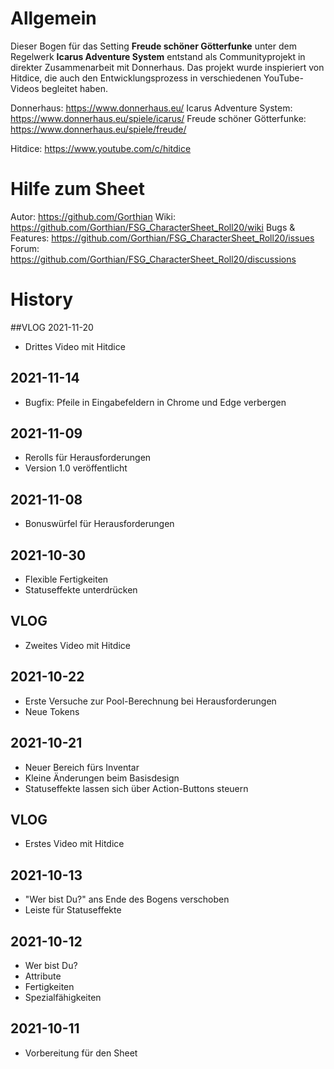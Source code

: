 # Allgemein

Dieser Bogen für das Setting **Freude schöner Götterfunke** unter dem Regelwerk **Icarus Adventure System** entstand als Communityprojekt in direkter Zusammenarbeit mit Donnerhaus.
Das projekt wurde inspieriert von Hitdice, die auch den Entwicklungsprozess in verschiedenen YouTube-Videos begleitet haben.

Donnerhaus: https://www.donnerhaus.eu/
Icarus Adventure System: https://www.donnerhaus.eu/spiele/icarus/
Freude schöner Götterfunke: https://www.donnerhaus.eu/spiele/freude/

Hitdice: https://www.youtube.com/c/hitdice


# Hilfe zum Sheet

Autor: https://github.com/Gorthian
Wiki: https://github.com/Gorthian/FSG_CharacterSheet_Roll20/wiki
Bugs & Features: https://github.com/Gorthian/FSG_CharacterSheet_Roll20/issues
Forum: https://github.com/Gorthian/FSG_CharacterSheet_Roll20/discussions

# History

##VLOG 2021-11-20
- Drittes Video mit Hitdice

## 2021-11-14
- Bugfix: Pfeile in Eingabefeldern in Chrome und Edge verbergen

## 2021-11-09
- Rerolls für Herausforderungen
- Version 1.0 veröffentlicht

## 2021-11-08
- Bonuswürfel für Herausforderungen

## 2021-10-30
- Flexible Fertigkeiten
- Statuseffekte unterdrücken

## VLOG
- Zweites Video mit Hitdice

## 2021-10-22
- Erste Versuche zur Pool-Berechnung bei Herausforderungen
- Neue Tokens

## 2021-10-21
- Neuer Bereich fürs Inventar
- Kleine Änderungen beim Basisdesign
- Statuseffekte lassen sich über Action-Buttons steuern

## VLOG
- Erstes Video mit Hitdice

## 2021-10-13
- "Wer bist Du?" ans Ende des Bogens verschoben
- Leiste für Statuseffekte

## 2021-10-12
- Wer bist Du?
- Attribute
- Fertigkeiten
- Spezialfähigkeiten

## 2021-10-11
- Vorbereitung für den Sheet